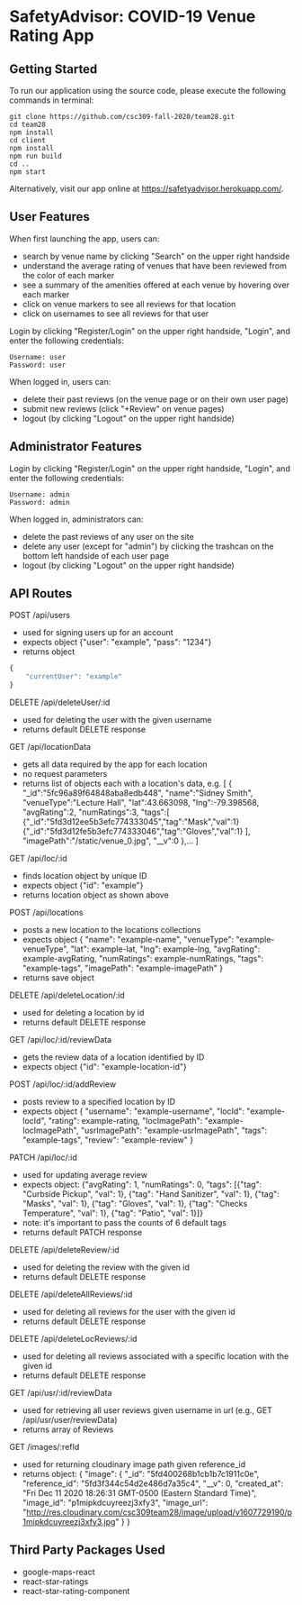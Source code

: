 # SafetyAdvisor: COVID-19 Venue Rating App

## Getting Started

To run our application using the source code, please execute the following commands in terminal:

    git clone https://github.com/csc309-fall-2020/team28.git
    cd team28
    npm install
    cd client
    npm install
    npm run build
    cd ..
    npm start

Alternatively, visit our app online at https://safetyadvisor.herokuapp.com/.

## User Features

When first launching the app, users can:

- search by venue name by clicking "Search" on the upper right handside
- understand the average rating of venues that have been reviewed from the color of each marker
- see a summary of the amenities offered at each venue by hovering over each marker
- click on venue markers to see all reviews for that location
- click on usernames to see all reviews for that user

Login by clicking "Register/Login" on the upper right handside, "Login", and enter the following credentials:

    Username: user
    Password: user

When logged in, users can:

- delete their past reviews (on the venue page or on their own user page)
- submit new reviews (click "+Review" on venue pages)
- logout (by clicking "Logout" on the upper right handside)

## Administrator Features

Login by clicking "Register/Login" on the upper right handside, "Login", and enter the following credentials:

    Username: admin
    Password: admin

When logged in, administrators can:

- delete the past reviews of any user on the site
- delete any user (except for "admin") by clicking the trashcan on the bottom left handside of each user page
- logout (by clicking "Logout" on the upper right handside)

## API Routes

POST /api/users
- used for signing users up for an account
- expects object {"user": "example", "pass": "1234"}
- returns object
```javascript
{    
    "currentUser": "example"
}
```


DELETE /api/deleteUser/:id
- used for deleting the user with the given username
- returns default DELETE response

GET /api/locationData
- gets all data required by the app for each location
- no request parameters
- returns list of objects each with a location's data, e.g.
[
{    "_id":"5fc96a89f64848aba8edb448",
    "name":"Sidney Smith",
    "venueType":"Lecture Hall",
    "lat":43.663098,
    "lng":-79.398568,
    "avgRating":2,
    "numRatings":3,
    "tags":[
        {"_id":"5fd3d12ee5b3efc774333045","tag":"Mask","val":1}
        {"_id":"5fd3d12fe5b3efc774333046","tag":"Gloves","val":1}
    ],
    "imagePath":"/static/venue_0.jpg",
    "__v":0
},...
]

GET /api/loc/:id
- finds location object by unique ID
- expects object {"id": "example"}
- returns location object as shown above

POST /api/locations
- posts a new location to the locations collections
- expects object {
                    "name": "example-name",
                    "venueType": "example-venueType",
                    "lat": example-lat,
                    "lng": example-lng,
                    "avgRating": example-avgRating,
                    "numRatings": example-numRatings,
                    "tags": "example-tags",
                    "imagePath": "example-imagePath"
                 }
- returns save object                 

DELETE /api/deleteLocation/:id
- used for deleting a location by id
- returns default DELETE response

GET /api/loc/:id/reviewData
- gets the review data of a location identified by ID
- expects object {"id": "example-location-id"}

POST /api/loc/:id/addReview
- posts review to a specified location by ID
- expects object {
                    "username": "example-username",
                    "locId": "example-locId",
                    "rating": example-rating,
                    "locImagePath": "example-locImagePath",
                    "usrImagePath": "example-usrImagePath",
                    "tags": "example-tags",
                    "review": "example-review"
                 }

PATCH /api/loc/:id
- used for updating average review
- expects object: {"avgRating": 1, "numRatings": 0,
"tags": [{"tag": "Curbside Pickup", "val": 1}, {"tag": "Hand Sanitizer", "val": 1}, {"tag": "Masks", "val": 1}, {"tag": "Gloves", "val": 1}, {"tag": "Checks Temperature", "val": 1}, {"tag": "Patio", "val": 1}]}
- note: it's important to pass the counts of 6 default tags
- returns default PATCH response

DELETE /api/deleteReview/:id
- used for deleting the review with the given id
- returns default DELETE response

DELETE /api/deleteAllReviews/:id
- used for deleting all reviews for the user with the given id
- returns default DELETE response

DELETE /api/deleteLocReviews/:id
- used for deleting all reviews associated with a specific location with the given id
- returns default DELETE response

GET /api/usr/:id/reviewData
- used for retrieving all user reviews given username in url (e.g., GET /api/usr/user/reviewData)
- returns array of Reviews

GET /images/:refId
- used for returning cloudinary image path given reference_id
- returns object: {
    "image": {
        "_id": "5fd400268b1cb1b7c1911c0e",
        "reference_id": "5fd3f344c54d2e486d7a35c4",
        "__v": 0,
        "created_at": "Fri Dec 11 2020 18:26:31 GMT-0500 (Eastern Standard Time)",
        "image_id": "p1mipkdcuyreezj3xfy3",
        "image_url": "http://res.cloudinary.com/csc309team28/image/upload/v1607729190/p1mipkdcuyreezj3xfy3.jpg"
    }
}


## Third Party Packages Used

- google-maps-react
- react-star-ratings
- react-star-rating-component
